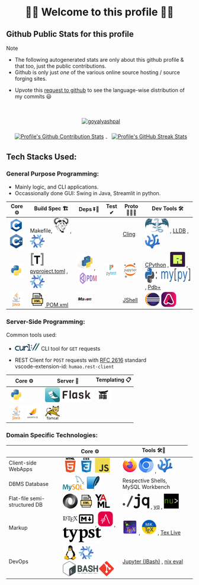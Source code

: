 <!--
2024-09-18
 -->

<!--

latest commit id: 2f0ab29740 ('24-09-19)
https://raw.githubusercontent.com/github/explore/main/topics/nodejs/nodejs.png


<link rel="stylesheet" type='text/css'
  href="https://cdn.jsdelivr.net/gh/devicons/devicon@latest/devicon.min.css"
/>

<style>
  table i { font-size: xxx-large; vertical-align: middle; }
</style>


<i class="devicon-c-plain colored"></i> <i class="devicon-cplusplus-plain colored"></i>

  -->



<h1 align="center">🌻🌺 Welcome to this profile 🪷🌹</h1>




## Github Public Stats for this profile

> [!NOTE]
> * The following autogenerated stats are only about this github profile & that too, just the public contributions.
> * Github is only just _one_ of the various online source hosting / source forging sites.


[user-lang-info]: https://github.com/orgs/community/discussions/18230

* Upvote this [request to github][user-lang-info] to see the language-wise distribution of my commits 😃


<br/>


<p align="center">
&nbsp;
<a
  href="https://github.com/ryo-ma/github-profile-trophy"
  aria-details="https://github-profile-trophy.vercel.app"
>
  <img alt="goyalyashpal"
    style="vertical-align: middle; margin:5px"
    src="https://github-profile-trophy.vercel.app/?username=goyalyashpal&title=-Stars,-Reviews,-Followers&column=-1&margin-w=25&margin-h=25&theme=onedark"
  />
</a>
</p>

  <!-- align="center" float:center; -->

<!--
* The width of the github profile readme is 780px
* ( 5 * 2 ) * 2 = 10px in margins
* 372 + 300 = 672px in image
 -->

<p align="center">
&nbsp;
<a
  href="https://github-readme-stats.vercel.app/"
>
  <img width=300px
    alt="Profile's Github Contribution Stats"
    style="vertical-align: middle; margin:5px"
    src="https://github-readme-stats.vercel.app/api?username=goyalyashpal&show_icons=true&locale=en&show=prs_merged&hide=stars,prs&hide_rank=true&cache_seconds=86400&theme=onedark"
    />
</a>
&nbsp;
<a
  href="https://git.io/streak-stats"
  aria-details="https://github-readme-streak-stats.herokuapp.com/demo/"
>
  <img width=372px
    alt="Profile's GitHub Streak Stats"
    style="vertical-align: middle; margin:5px;"
    src="https://github-readme-streak-stats.herokuapp.com?user=goyalyashpal&theme=onedark&date_format=%5BY%20%5DM%20j&mode=weekly&hide_current_streak=false&card_width=450px"
  />
  <!-- Default Streak Stats width is 495px -->
</a>
</p>




## Tech Stacks Used:




### General Purpose Programming:

* Mainly logic, and CLI applications.
* Occassionally done GUI: Swing in Java, Streamlit in python.


<table>

<thead>
<tr>
  <th>Core ⚙</th> <th>Build Spec 🏗</th> <th>Deps ⏬🧳</th> <th>Test ✔</th> <th>Proto 🏃‍♀️‍➡️</th> <th>Dev Tools 🛠</th>
</tr>
</thead>

<tbody>

<tr>
  <td>
    <!-- <img alt="Static Badge" src="https://img.shields.io/badge/C-000?style=for-the-badge&logo=c"> -->
    <a title="C language" href="https://github.com/topics/c"/><img alt="C" height=40 src="assets/c.png"></a>
    <a title="C++" href="https://github.com/topics/cpp"/><img alt="C++" height=40 src="assets/cpp.png"></a>

  </td>
  <td> Makefile,
    <a title="GNU Make" href="https://www.gnu.org/software/make/"/><img alt="Make" height=40 src="assets/gnu.png"></a>
    , <a title="Nix package manager" href="https://github.com/topics/nix"/><img alt="Nix Pkg Manager" height=40 src="assets/nix.png"></a>
  </td>
  <td>   </td>
  <td>   </td>
  <td>
    <a title="Cling - ROOT https://root.cern/cling/" href="https://rawcdn.githack.com/root-project/cling/master/www/index.html"/>Cling</a>
  </td>
  <td>
    <a title="LLVM Compiler toolchain" href="https://github.com/topics/llvm"/><img alt="LLVM" height=40 src="assets/llvm.png"></a>
    , <a title="🐛 LLDB" href="https://lldb.llvm.org/"/>LLDB</a>
    , <a title="VSCodium - Open Source Binaries of VSCode" href="https://vscodium.com/"/><img alt="VSCodium" height=40 src="assets/vscodium.svg" /></a>
  </td>
</tr>

<tr>
  <td>
    <a title="Python" href="https://github.com/topics/python"/><img alt="Python" height=40 src="assets/python.svg"></a>
  </td>
  <td>
    <a title="Python Project TOML Config File" href="https://packaging.python.org/en/latest/specifications/pyproject-toml/"/><img alt="TOML logo" height=40 src="assets/toml.svg"/> pyproject.toml</a>
    <!-- href="https://pip.pypa.io/en/stable/reference/build-system/pyproject-toml/" -->
    , <a title="Nix package manager" href="https://github.com/topics/nix"/><img alt="Nix Pkg Manager" height=40 src="assets/nix.png"></a>
  </td>
  <td>
    <a title="PyPI Python Package Index" href="https://github.com/topics/pypi"/><img alt="PyPI" height=40 src="assets/pypi.svg"></a>
    , <a title="PDM a modern Python package and dependency manager" href="https://pdm-project.org/latest/"/><img alt="PDM" height=40 src="assets/pdm.png"></a>
  </td>
  <td>
    <a title="Pytest Python testing framework" href="https://pytest.org"/><img alt="Pytest" height=40 src="assets/pytest.svg"></a>
  </td>
  <td>
    <a title="Jupyter REPL Notebooks" href="https://github.com/topics/jupyter"/><img alt="Jupyter" height=40 src="assets/jupyter-notebook.png"></a>
  </td>
  <td>
    <a title="CPython Python Implementation" href="https://www.python.org/download/alternatives/"/>CPython</a>
    , <a title="Ruff - fast Python linter" href="https://docs.astral.sh/ruff/"/><img alt="Ruff" height=40 src="assets/ruff.png" /></a>
    , <a title="mypy - Optional Static Typing for Python" href="https://www.mypy-lang.org/"/><img alt="mypy" height=40 src="assets/mypy.svg" /></a>
    , <a title="pdbplus · PyPI" href="https://pypi.org/project/pdbplus/"/>Pdb+</a>
  </td>
</tr>

<tr>
  <td>
    <a title="Java" href="https://github.com/topics/java"/><img alt="Java" height=40 src="assets/java.svg"></a>
  </td>
  <td>
    <a title="Maven – POM Reference" href="https://maven.apache.org/pom.html"/><img alt="XML logo" height=40 src="assets/xml.svg"> POM.xml</a>
  </td>
  <td>
    <a title="Apache Maven" href="https://github.com/topics/maven"/><img alt="Maven" height=40 src="assets/maven.svg"></a>
  </td>
  <td>   </td>
  <td>
    <a title="Introduction to JShell" href="https://docs.oracle.com/en/java/javase/21/jshell/introduction-jshell.html"/>JShell</a>
  </td>
  <td>
    <a title="Eclipse IDE" href="https://eclipseide.org/"/><img alt="Eclipse" height=40 src="assets/eclipse.svg"></a>
    <a title="Adoptium Temurin JDK" href="https://github.com/topics/adoptium"/><img alt="Adoptium Temurin JDK" height=40 src="assets/adoptium.png"></a>
  </td>
</tr>

</tbody>

</table>




### Server-Side Programming:

[RFC 2616]: http://www.w3.org/Protocols/rfc2616/rfc2616-sec5.html "HTTP/1.1: Request"
[RFC 9110]: https://www.rfc-editor.org/rfc/rfc9110.html "RFC 9110: HTTP Semantics"

Common tools used:

* <a title="curl" href="https://curl.se/"><img alt="curl" height=20 src="assets/curl.svg" /></a> CLI tool for `GET` requests

* REST Client for `POST` requests with [RFC 2616] standard \
  vscode-extension-id: `humao.rest-client`

<!--
* httpYac - Rest Client: vscode-extension-id: `anweber.vscode-httpyac`

* Thunder Client: vscode-extension-id: `rangav.vscode-thunder-client`
 -->



<table>

<thead>
<tr>
  <th>Core ⚙</th> <th>Server 📡</th> <th>Templating 📋</th>
</tr>
</thead>

<tbody>

<tr>
  <td>
    <a title="Python" href="https://github.com/topics/python"/><img alt="Python" height=40 src="assets/python.svg"></a>
  </td>
  <td>
    <a title="Flask micro web framework" href="https://github.com/topics/flask"/><img alt="Flask" height=40 src="assets/flask.png"></a>
  </td>
  <td>
    <a title="Jinja templating engine" href="https://jinja.palletsprojects.com/"/><img alt="Jinja" height=40 src="assets/jinja.png"></a>
  </td>
</tr>

<tr>
  <td>
    <a title="Java" href="https://github.com/topics/java"/><img alt="Java" height=40 src="assets/java.svg"></a>
    <a title="Jakarta EE" href="https://github.com/topics/jakarta-ee"/><img alt="Jakarta EE" height=40 src="assets/jakarta-ee.svg"></a>
  </td>
  <td>
    <a title="Apache Tomcat" href="https://tomcat.apache.org/"/><img alt="Tomcat" height=40 src="assets/tomcat.svg"></a>
  </td>
  <td>
  </td>
</tr>

</tbody>

</table>




### Domain Specific Technologies:

<table>

<thead>
<tr>
  <th></th> <th>Core ⚙</th> <th>Tools 🛠🧰</th>
</tr>
</thead>

<tbody>

<tr>
  <td> Client-side WebApps  </td>
  <td>
    <a title="HTML5" href="https://github.com/topics/html5"/><img alt="HTML5" height=40 src="assets/html.png"></a>
    <a title="CSS Cascading Style Sheets" href="https://github.com/topics/css3"/><img alt="CSS3" height=40 src="assets/css.png"></a>
    <a title="JavaScript" href="https://github.com/topics/javascript"/><img alt="JavaScript" height=40 src="assets/javascript.png"></a>
  </td>
  <td>
    <a title="Firefox Browser" href="https://github.com/topics/firefox"/><img alt="Firefox" height=40 src="assets/firefox.png"></a>
    <a title="Chromium based browsers" href="https://github.com/topics/chromium"/><img alt="Chromium" height=40 src="assets/chromium.png"></a>
    , <a title="VSCodium - Open Source Binaries of VSCode" href="https://vscodium.com/"/><img alt="VSCodium" height=40 src="assets/vscodium.svg" /></a>
  </td>
</tr>

<tr>
  <td> DBMS Database  </td>
  <td>
    <a title="MySQL DBMS" href="https://github.com/topics/mysql"/><img alt="MySQL" height=40 src="assets/mysql.svg"></a>
    <a title="SQLite Serverless RDBMS" href="https://github.com/topics/sqlite"/><img alt="SQLite" height=40 src="assets/sqlite.png"></a>
  </td>
  <td> Respective Shells, MySQL Workbench  </td>
</tr>

<tr>
  <td> Flat-file semi-structured DB  </td>
  <td>
    <a title="JSON data interchange format" href="https://github.com/topics/json"/><img alt="JSON" height=40 src="assets/json.png"></a>
    <a title="XML eXtensible Markup Language" href="https://www.w3.org/XML/"/><img alt="XML" height=40 src="assets/xml.svg"></a>
    <a title="YAML data serialization language" href="https://yaml.org/"/><img alt="YAML" height=40 src="assets/yaml.svg"></a>
  </td>
  <td>
    <a title="jq JSON Processor" href="https://jqlang.github.io/jq/"/><img alt="jq" height=40 src="assets/jq.svg" /></a>
    , <a title="yq YAML Processor" href="https://mikefarah.gitbook.io/yq"/>yq</a>
    , <a title="Nushell" href="https://www.nushell.sh/"/><img alt="Nushell" height=40 src="assets/nushell.png" /></a>
  </td>
  <td>  </td>
</tr>

<tr>
  <td> Markup  </td>
  <td>
    <a title="LaTeX document preparation system" href="https://github.com/topics/latex"/><img alt="LaTeX" height=40 src="assets/latex.svg"></a>
    <a title="Markdown plaintext formatting to HTML conversion" href="https://github.com/topics/markdown"/><img alt="Markdown" height=40 src="assets/markdown.svg"></a>
    , <a title="Asciidoctor - A fast, open source, Ruby-based text publishing tool" href="https://asciidoctor.org/"/><img alt="AsciiDoc" height=40 src="assets/asciidoctor.svg" /></a>
    , <a title="Typst: Compose papers faster" href="https://typst.app/"/><img alt="Typst" height=40 src="assets/typst.svg" /></a>
  </td>
  <td>
    <a title="TeXstudio - A LaTeX editor" href="https://www.texstudio.org/"/><img alt="TeXStudio" height=40 src="assets/texstudio.png" /></a>
    , <a title="MiKTeX - TeX/LaTeX distribution for Windows" href="https://miktex.org/"/><img alt="MiKTeX" height=40 src="assets/miktex.svg" /></a>
    , <a title="TeX Live - TeX Users Group" href="https://tug.org/texlive/"/>Tex Live</a>
  </td>
</tr>

<tr>
  <td> DevOps  </td>
  <td>
    <a title="linux" href="https://github.com/topics/linux"/><img alt="Linux" height=40 src="assets/linux.png"></a>
    <a title="nix" href="https://github.com/topics/nix"/><img alt="Nix Pkg Manager" height=40 src="assets/nix.png"></a>
    <a title="bash" href="https://github.com/topics/bash"/><img alt="Bash" height=40 src="assets/bash.svg"></a>
    <a title="git" href="https://github.com/topics/git"/><img alt="Git" height=40 src="assets/git.png"></a>
  </td>
  <td>
    <a title="bash_kernel · PyPI" href="https://pypi.org/project/bash_kernel/"/>Jupyter (IBash)</a>
    <!-- , <a title="nix eval - Nix Reference Manual" href="https://nix.dev/manual/nix/latest/command-ref/new-cli/nix3-eval.html"/>nix eval</a> -->
    , <a title="Nix language basics — nix.dev documentation" href="https://nix.dev/tutorials/nix-language.html#interactive-evaluation"/>nix eval</a>
  </td>
</tr>

</tbody>

</table>
